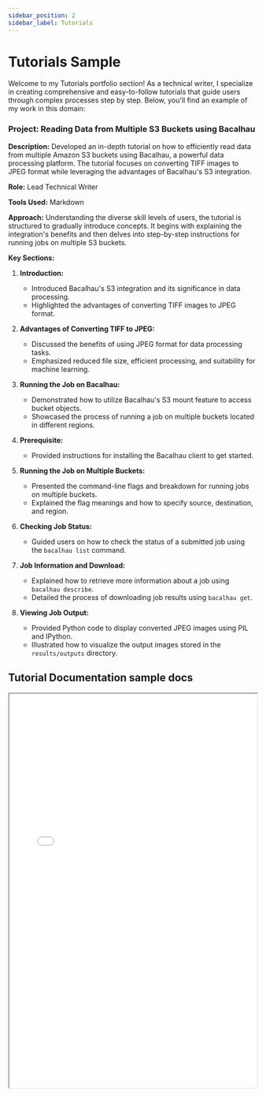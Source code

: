 ```yaml
---
sidebar_position: 2
sidebar_label: Tutorials 
---
```


# Tutorials Sample

Welcome to my Tutorials portfolio section! As a technical writer, I specialize in creating comprehensive and easy-to-follow tutorials that guide users through complex processes step by step. Below, you'll find an example of my work in this domain:

### Project: Reading Data from Multiple S3 Buckets using Bacalhau

**Description:** Developed an in-depth tutorial on how to efficiently read data from multiple Amazon S3 buckets using Bacalhau, a powerful data processing platform. The tutorial focuses on converting TIFF images to JPEG format while leveraging the advantages of Bacalhau's S3 integration.

**Role:** Lead Technical Writer

**Tools Used:** Markdown

**Approach:** Understanding the diverse skill levels of users, the tutorial is structured to gradually introduce concepts. It begins with explaining the integration's benefits and then delves into step-by-step instructions for running jobs on multiple S3 buckets.

**Key Sections:**

1. **Introduction:**
   - Introduced Bacalhau's S3 integration and its significance in data processing.
   - Highlighted the advantages of converting TIFF images to JPEG format.
   
2. **Advantages of Converting TIFF to JPEG:**
   - Discussed the benefits of using JPEG format for data processing tasks.
   - Emphasized reduced file size, efficient processing, and suitability for machine learning.
   
3. **Running the Job on Bacalhau:**
   - Demonstrated how to utilize Bacalhau's S3 mount feature to access bucket objects.
   - Showcased the process of running a job on multiple buckets located in different regions.
   
4. **Prerequisite:**
   - Provided instructions for installing the Bacalhau client to get started.
   
5. **Running the Job on Multiple Buckets:**
   - Presented the command-line flags and breakdown for running jobs on multiple buckets.
   - Explained the flag meanings and how to specify source, destination, and region.
   
6. **Checking Job Status:**
   - Guided users on how to check the status of a submitted job using the `bacalhau list` command.
   
7. **Job Information and Download:**
   - Explained how to retrieve more information about a job using `bacalhau describe`.
   - Detailed the process of downloading job results using `bacalhau get`.
   
8. **Viewing Job Output:**
   - Provided Python code to display converted JPEG images using PIL and IPython.
   - Illustrated how to visualize the output images stored in the `results/outputs` directory.
   
## Tutorial Documentation sample docs

<iframe width="100%" height="800" src="/img/pdf/Reading Data from Multiple S3 Buckets using Bacalhau _ Bacalhau Docs.pdf"/>

If you're interested in collaborating on similar projects or would like more details, feel free to [contact me](mailto:favourkelvin17@gmail.com). I'm excited to explore opportunities to contribute to your tutorials documentation needs!
